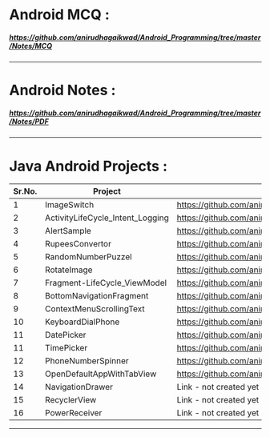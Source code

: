 # Android MCQ : 
##### https://github.com/anirudhagaikwad/Android_Programming/tree/master/Notes/MCQ
***
# Android Notes :
##### https://github.com/anirudhagaikwad/Android_Programming/tree/master/Notes/PDF

***
# Java Android Projects :
| Sr.No. |     Project     |             Link              |
| -------|---------------- | ----------------------------- |
| 1      |   ImageSwitch   | https://github.com/anirudhagaikwad/Android_Programming/tree/master/Projects/Java/ImageSwitch |
| 2      |ActivityLifeCycle_Intent_Logging  | https://github.com/anirudhagaikwad/Android_Programming/tree/master/Projects/Java/ActivityLifeCycle_Intent |
| 3      |AlertSample  | https://github.com/anirudhagaikwad/Android_Programming/tree/master/Projects/Java/AlertSample |
| 4      | RupeesConvertor | https://github.com/anirudhagaikwad/Android_Programming/tree/master/Projects/Java/RupeeConvertor |
| 5      | RandomNumberPuzzel | https://github.com/anirudhagaikwad/Android_Programming/tree/master/Projects/Java/RandomNumPuzzel |
| 6      | RotateImage | https://github.com/anirudhagaikwad/Android_Programming/tree/master/Projects/Java/RotateImage |
| 7       | Fragment-LifeCycle_ViewModel | https://github.com/anirudhagaikwad/Android_Programming/tree/master/Projects/Java/FragmentLifeCycle |
| 8       | BottomNavigationFragment | https://github.com/anirudhagaikwad/Android_Programming/tree/master/Projects/Java/BottomNavigationFragmentContainerView |
| 9      | ContextMenuScrollingText | https://github.com/anirudhagaikwad/Android_Programming/tree/master/Projects/Java/ContextMenuScrollingText |
| 10      | KeyboardDialPhone | https://github.com/anirudhagaikwad/Android_Programming/tree/master/Projects/Java/KeyboardDialPhone |
| 11       | DatePicker | https://github.com/anirudhagaikwad/Android_Programming/tree/master/Projects/Java/DatePicker |
| 11       | TimePicker | https://github.com/anirudhagaikwad/Android_Programming/tree/master/Projects/Java/TimePicker |
| 12       | PhoneNumberSpinner | https://github.com/anirudhagaikwad/Android_Programming/tree/master/Projects/Java/ |
| 13       | OpenDefaultAppWithTabView | https://github.com/anirudhagaikwad/Android_Programming/tree/master/Projects/Java/ |
| 14       | NavigationDrawer | Link - not created yet |
| 15       | RecyclerView | Link - not created yet |
| 16       | PowerReceiver | Link - not created yet |
***
